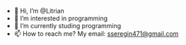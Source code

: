 - 👋 Hi, I’m @Litrian
- 👀 I’m interested in programming
- 🌱 I’m currently studing programming
- 📫 How to reach me? My email: sseregin471@gmail.com

<!---
Litrian/Litrian is a ✨ special ✨ repository because its `README.md` (this file) appears on your GitHub profile.
You can click the Preview link to take a look at your changes.
--->
